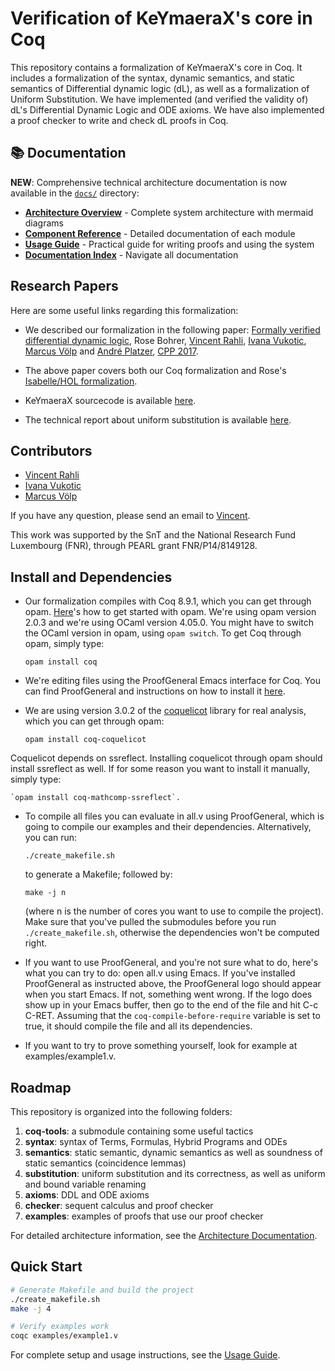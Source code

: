 Verification of KeYmaeraX's core in Coq
=======================================

This repository contains a formalization of KeYmaeraX's core in Coq.
It includes a formalization of the syntax, dynamic semantics, and
static semantics of Differential dynamic logic (dL), as well as a
formalization of Uniform Substitution.  We have implemented (and
verified the validity of) dL's Differential Dynamic Logic and ODE
axioms.  We have also implemented a proof checker to write and check
dL proofs in Coq.

## 📚 Documentation

**NEW**: Comprehensive technical architecture documentation is now available in the [`docs/`](docs/) directory:

- **[Architecture Overview](docs/ARCHITECTURE.md)** - Complete system architecture with mermaid diagrams
- **[Component Reference](docs/COMPONENTS.md)** - Detailed documentation of each module  
- **[Usage Guide](docs/USAGE.md)** - Practical guide for writing proofs and using the system
- **[Documentation Index](docs/index.md)** - Navigate all documentation

## Research Papers

Here are some useful links regarding this formalization:

* We described our formalization in the following paper:
  [Formally verified differential dynamic logic](http://dx.doi.org/10.1145/3018610.3018616),
  Rose Bohrer,
  [Vincent Rahli](http://www.cs.bham.ac.uk/~rahliv/),
  [Ivana Vukotic](http://wwwen.uni.lu/snt/people/ivana_vukotic),
  [Marcus Völp](http://wwwen.uni.lu/snt/people/marcus_voelp)
  and [André Platzer](http://symbolaris.com),
  [CPP 2017](http://cpp2017.mpi-sws.org).

* The above paper covers both our Coq formalization and
  Rose's
  [Isabelle/HOL formalization](https://github.com/LS-Lab/Isabelle-dL).

* KeYmaeraX sourcecode is available
[here](https://github.com/LS-Lab/KeYmaeraX-release).

* The technical report about uniform substitution is available
[here](http://arxiv.org/pdf/1601.06183.pdf).


Contributors
------------

* [Vincent Rahli](http://www.cs.bham.ac.uk/~rahliv/)
* [Ivana Vukotic](http://wwwen.uni.lu/snt/people/ivana_vukotic)
* [Marcus Völp](http://wwwen.uni.lu/snt/people/marcus_voelp)

If you have any question, please send an email to
[Vincent](http://www.cs.bham.ac.uk/~rahliv/).

This work was supported by the SnT and the National Research Fund
Luxembourg (FNR), through PEARL grant FNR/P14/8149128.


Install and Dependencies
------------------------


* Our formalization compiles with Coq 8.9.1, which you can get through
opam.  [Here](https://opam.ocaml.org/doc/Usage.html)'s how to get
started with opam.  We're using opam version 2.0.3 and we're using
OCaml version 4.05.0.  You might have to switch the OCaml version in
opam, using `opam switch`.  To get Coq through opam, simply type:

    `opam install coq`

* We're editing files using the ProofGeneral Emacs interface for Coq.
You can find ProofGeneral and instructions on how to install it
[here](https://proofgeneral.github.io/).

* We are using version 3.0.2 of the
[coquelicot](http://coquelicot.saclay.inria.fr/) library for real
analysis, which you can get through opam:

   `opam install coq-coquelicot`

Coquelicot depends on ssreflect.  Installing coquelicot through opam
should install ssreflect as well.  If for some reason you want to
install it manually, simply type:

    `opam install coq-mathcomp-ssreflect`.

* To compile all files you can evaluate in all.v using ProofGeneral,
which is going to compile our examples and their dependencies.
Alternatively, you can run:

    `./create_makefile.sh`

    to generate a Makefile; followed by:

    `make -j n`

    (where n is the number of cores you want to use to compile the
project).  Make sure that you've pulled the submodules before you run
`./create_makefile.sh`, otherwise the dependencies won't be computed
right.

* If you want to use ProofGeneral, and you're not sure what to do,
here's what you can try to do: open all.v using Emacs. If you've
installed ProofGeneral as instructed above, the ProofGeneral logo
should appear when you start Emacs. If not, something went wrong. If
the logo does show up in your Emacs buffer, then go to the end of the
file and hit C-c C-RET. Assuming that the `coq-compile-before-require`
variable is set to true, it should compile the file and all its
dependencies.

* If you want to try to prove something yourself, look for example
at examples/example1.v.


Roadmap
-------

This repository is organized into the following folders:

1. **coq-tools**: a submodule containing some useful tactics
2. **syntax**: syntax of Terms, Formulas, Hybrid Programs and ODEs
3. **semantics**: static semantic, dynamic semantics as well as
     soundness of static semantics (coincidence lemmas)
4. **substitution**: uniform substitution and its
     correctness, as well as uniform and bound
     variable renaming
5. **axioms**: DDL and ODE axioms
6. **checker**: sequent calculus and proof checker
7. **examples**: examples of proofs that use our proof checker

For detailed architecture information, see the [Architecture Documentation](docs/ARCHITECTURE.md).

## Quick Start

```bash
# Generate Makefile and build the project
./create_makefile.sh
make -j 4

# Verify examples work
coqc examples/example1.v
```

For complete setup and usage instructions, see the [Usage Guide](docs/USAGE.md).
